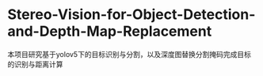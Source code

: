# Stereo-Vision-for-Object-Detection-and-Depth-Map-Replacement
本项目研究基于yolov5下的目标识别与分割，以及深度图替换分割掩码完成目标的识别与距离计算
